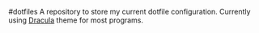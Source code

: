 #dotfiles
A repository to store my current dotfile configuration. Currently using [Dracula](https://draculatheme.com) theme for most programs.
